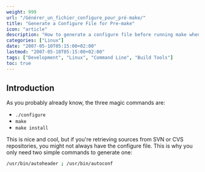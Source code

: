 ```yaml
---
weight: 999
url: "/Générer_un_fichier_configure_pour_pré-make/"
title: "Generate a Configure File for Pre-make"
icon: "article"
description: "How to generate a configure file before running make when retrieving sources from SVN or CVS repositories."
categories: ["Linux"]
date: "2007-05-10T05:15:00+02:00"
lastmod: "2007-05-10T05:15:00+02:00"
tags: ["Development", "Linux", "Command Line", "Build Tools"]
toc: true
---
```


## Introduction

As you probably already know, the three magic commands are:

- `./configure`
- `make`
- `make install`

This is nice and cool, but if you're retrieving sources from SVN or CVS repositories, you might not always have the configure file. This is why you only need two simple commands to generate one:

```bash
/usr/bin/autoheader ; /usr/bin/autoconf
```
